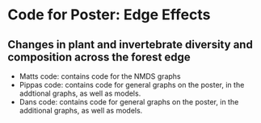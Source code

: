# Code for Poster: Edge Effects 
## Changes in plant and invertebrate diversity and composition across the forest edge


- Matts code: contains code for the NMDS graphs
- Pippas code: contains code for general graphs on the poster, in the addtional graphs, as well as models.
- Dans code: contains code for general graphs on the poster, in the additional graphs, as well as models. 
